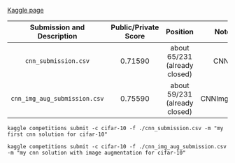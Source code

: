 [Kaggle page](https://www.kaggle.com/c/cifar-10/)

| Submission and Description | Public/Private Score | Position | Notebook |
| :-: | :-: | :-: | :-: |
| `cnn_submission.csv` | 0.71590 | about 65/231 (already closed) | CNN.ipynb |
| `cnn_img_aug_submission.csv` | 0.75590 | about 59/231 (already closed) | CNNImgAug.ipynb |

```shell
kaggle competitions submit -c cifar-10 -f ./cnn_submission.csv -m "my first cnn solution for cifar-10"
```

```shell
kaggle competitions submit -c cifar-10 -f ./cnn_img_aug_submission.csv -m "my cnn solution with image augmentation for cifar-10"
```
